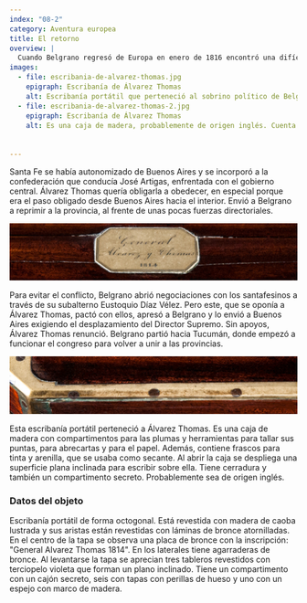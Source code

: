 ```yaml
---
index: "08-2"
category: Aventura europea
title: El retorno
overview: |
  Cuando Belgrano regresó de Europa en enero de 1816 encontró una difícil situación en las Provincias Unidas. Ignacio Álvarez Thomas, su sobrino político, era el nuevo Director Supremo, pero casi no era obedecido fuera de Buenos Aires. Y en la misma capital había agitaciones constantes entre grupos políticos rivales.
images:
  - file: escribania-de-alvarez-thomas.jpg
    epigraph: Escribanía de Álvarez Thomas
    alt: Escribanía portátil que perteneció al sobrino político de Belgrano, Ignacio Álvarez Thomas, quien fue director supremo de las Provincias Unidas entre 1815 y principios de 1816.
  - file: escribania-de-alvarez-thomas-2.jpg
    epigraph: Escribanía de Álvarez Thomas
    alt: Es una caja de madera, probablemente de origen inglés. Cuenta con varios compartimentos con frascos para tinta y arenilla que se usaba como secante, para las plumas y herramientas para tallar sus puntas, para abrecartas y para el papel. Al abrirla se despliega una superficie plana inclinada para escribir en ella. Tiene cerradura y también un compartimiento secreto. 


---
```




Santa Fe se había autonomizado de Buenos Aires y se incorporó a la confederación que conducía José Artigas, enfrentada con el gobierno central. Álvarez Thomas quería obligarla a obedecer, en especial porque era el paso obligado desde Buenos Aires hacia el interior. Envió a Belgrano a reprimir a la provincia, al frente de unas pocas fuerzas directoriales.

![](./eje08-2-a.jpg)

Para evitar el conflicto, Belgrano abrió negociaciones con los santafesinos a través de su subalterno Eustoquio Díaz Vélez. Pero este, que se oponía a Álvarez Thomas, pactó con ellos, apresó a Belgrano y lo envió a Buenos Aires exigiendo el desplazamiento del Director Supremo. Sin apoyos, Álvarez Thomas renunció. Belgrano partió hacia Tucumán, donde empezó a funcionar el congreso para volver a unir a las provincias.

![](./eje08-2-b.jpg)

Esta escribanía portátil perteneció a Álvarez Thomas. Es una caja de madera con compartimentos para las plumas y herramientas para tallar sus puntas, para abrecartas y para el papel. Además, contiene frascos para tinta y arenilla, que se usaba como secante. Al abrir la caja se despliega una superficie plana inclinada para escribir sobre ella. Tiene cerradura y también un compartimento secreto. Probablemente sea de origen inglés.

### Datos del objeto

Escribanía portátil de forma octogonal. Está revestida con madera de caoba lustrada y sus aristas están revestidas con láminas de bronce atornilladas. En el centro de la tapa se observa una placa de bronce con la inscripción: "General Alvarez Thomas 1814". En los laterales tiene agarraderas de bronce. Al levantarse la tapa se aprecian tres tableros revestidos con terciopelo violeta que forman un plano inclinado. Tiene un compartimento con un cajón secreto, seis con tapas con perillas de hueso y uno con un espejo con marco de madera.

